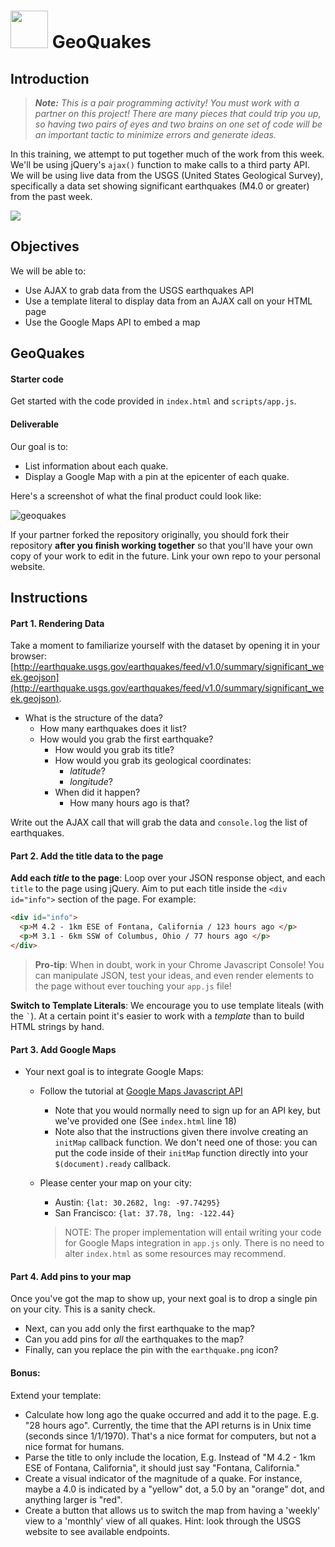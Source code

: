 # <img src="https://cloud.githubusercontent.com/assets/7833470/10423298/ea833a68-7079-11e5-84f8-0a925ab96893.png" width="60"> GeoQuakes

## Introduction

> ***Note:*** *This is a pair programming activity! You must work with a partner on this project! There are many pieces that could trip you up, so having two pairs of eyes and two brains on one set of code will be an important tactic to minimize errors and generate ideas.*

In this training, we attempt to put together much of the work from this week. We'll be using jQuery's `ajax()` function to make calls to a third party API.  We will be using live data from the USGS (United States Geological Survey), specifically a data set showing significant earthquakes (M4.0 or greater) from the past week.

![](https://media.giphy.com/media/3o7bubiK9vDtxXCOgU/giphy.gif)

## Objectives

We will be able to:
- Use AJAX to grab data from the USGS earthquakes API
- Use a template literal to display data from an AJAX call on your HTML page
- Use the Google Maps API to embed a map

## GeoQuakes

#### Starter code

Get started with the code provided in `index.html` and `scripts/app.js`.

#### Deliverable

Our goal is to:
- List information about each quake.
- Display a Google Map with a pin at the epicenter of each quake.

Here's a screenshot of what the final product could look like:

![geoquakes](https://cloud.githubusercontent.com/assets/4304660/25784846/9905f872-3339-11e7-92c5-30775b6bb8f4.png)

If your partner forked the repository originally, you should fork their repository **after you finish working together** so that you'll have your own copy of your work to edit in the future. Link your own repo to your personal website.


## Instructions

#### Part 1. Rendering Data
Take a moment to familiarize yourself with the dataset by opening it in your browser: [http://earthquake.usgs.gov/earthquakes/feed/v1.0/summary/significant_week.geojson](http://earthquake.usgs.gov/earthquakes/feed/v1.0/summary/significant_week.geojson).

+ What is the structure of the data?
    + How many earthquakes does it list?
    + How would you grab the first earthquake?
        * How would you grab its title?
        * How would you grab its geological coordinates:
            - *latitude*?
            - *longitude*?
        * When did it happen?
            - How many hours ago is that?

Write out the AJAX call that will grab the data and `console.log` the list of earthquakes.

#### Part 2. Add the title data to the page

**Add each *title* to the page**: Loop over your JSON response object, and each `title` to the page using jQuery. Aim to put each title inside the `<div id="info">` section of the page. For example:

```html
<div id="info">
  <p>M 4.2 - 1km ESE of Fontana, California / 123 hours ago </p>
  <p>M 3.1 - 6km SSW of Columbus, Ohio / 77 hours ago </p>
</div>
```

> **Pro-tip**: When in doubt, work in your Chrome Javascript Console! You can manipulate JSON, test your ideas, and even render elements to the page without ever touching your `app.js` file!

**Switch to Template Literals**: We encourage you to use template liteals (with the `` ` ``). At a certain point it's easier to work with a *template* than to build HTML strings by hand.

#### Part 3. Add Google Maps
- Your next goal is to integrate Google Maps:
    - Follow the tutorial at [Google Maps Javascript API](https://developers.google.com/maps/documentation/javascript/tutorial)
        + Note that you would normally need to sign up for an API key, but we've provided one (See `index.html` line 18)
        + Note also that the instructions given there involve creating an `initMap` callback function. We don't need one of those: you can put the code inside of their `initMap` function directly into your `$(document).ready` callback.
    - Please center your map on your city:
        - Austin:  `{lat: 30.2682, lng: -97.74295}`
        - San Francisco: `{lat: 37.78, lng: -122.44}`

        > NOTE: The proper implementation will entail writing your code for Google Maps integration in `app.js` only.  There is no need to alter `index.html` as some resources may recommend.

#### Part 4. Add pins to your map
Once you've got the map to show up, your next goal is to drop a single pin on your city. This is a sanity check.  
- Next, can you add only the first earthquake to the map?
- Can you add pins for *all* the earthquakes to the map?
- Finally, can you replace the pin with the `earthquake.png` icon?

#### Bonus:
Extend your template:  
- Calculate how long ago the quake occurred and add it to the page. E.g. "28 hours ago". Currently, the time that the API returns is in Unix time (seconds since 1/1/1970). That's a nice format for computers, but not a nice format for humans.
- Parse the title to only include the location, E.g. Instead of "M 4.2 - 1km ESE of Fontana, California", it should just say "Fontana, California."
- Create a visual indicator of the magnitude of a quake. For instance, maybe a 4.0 is indicated by a "yellow" dot, a 5.0 by an "orange" dot, and anything larger is "red".
- Create a button that allows us to switch the map from having a 'weekly' view to a 'monthly' view of all quakes. Hint: look through the USGS website to see available endpoints.

